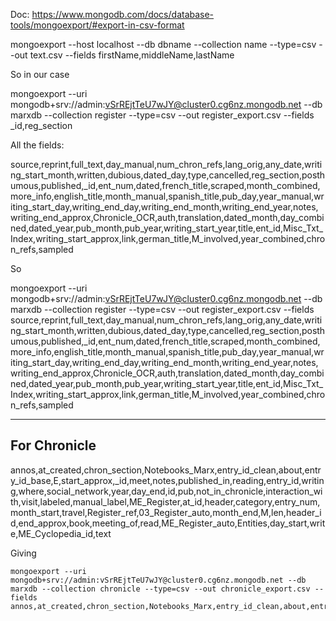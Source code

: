Doc: https://www.mongodb.com/docs/database-tools/mongoexport/#export-in-csv-format

mongoexport --host localhost --db dbname --collection name --type=csv --out text.csv --fields firstName,middleName,lastName

So in our case

mongoexport --uri mongodb+srv://admin:vSrREjtTeU7wJY@cluster0.cg6nz.mongodb.net --db marxdb --collection register --type=csv --out register_export.csv --fields _id,reg_section

All the fields:

source,reprint,full_text,day_manual,num_chron_refs,lang_orig,any_date,writing_start_month,written,dubious,dated_day,type,cancelled,reg_section,posthumous,published,_id,ent_num,dated,french_title,scraped,month_combined,more_info,english_title,month_manual,spanish_title,pub_day,year_manual,writing_start_day,writing_end_day,writing_end_month,writing_end_year,notes,writing_end_approx,Chronicle_OCR,auth,translation,dated_month,day_combined,dated_year,pub_month,pub_year,writing_start_year,title,ent_id,Misc_Txt_Index,writing_start_approx,link,german_title,M_involved,year_combined,chron_refs,sampled

So

mongoexport --uri mongodb+srv://admin:vSrREjtTeU7wJY@cluster0.cg6nz.mongodb.net --db marxdb --collection register --type=csv --out register_export.csv --fields source,reprint,full_text,day_manual,num_chron_refs,lang_orig,any_date,writing_start_month,written,dubious,dated_day,type,cancelled,reg_section,posthumous,published,_id,ent_num,dated,french_title,scraped,month_combined,more_info,english_title,month_manual,spanish_title,pub_day,year_manual,writing_start_day,writing_end_day,writing_end_month,writing_end_year,notes,writing_end_approx,Chronicle_OCR,auth,translation,dated_month,day_combined,dated_year,pub_month,pub_year,writing_start_year,title,ent_id,Misc_Txt_Index,writing_start_approx,link,german_title,M_involved,year_combined,chron_refs,sampled

----

## For Chronicle

annos,at_created,chron_section,Notebooks_Marx,entry_id_clean,about,entry_id_base,E,start_approx,_id,meet,notes,published_in,reading,entry_id,writing,where,social_network,year,day_end,id,pub,not_in_chronicle,interaction_with,visit,labeled,manual_label,ME_Register,at_id,header,category,entry_num,month_start,travel,Register_ref,03_Register_auto,month_end,M,len,header_id,end_approx,book,meeting_of,read,ME_Register_auto,Entities,day_start,write,ME_Cyclopedia_id,text

Giving

```
mongoexport --uri mongodb+srv://admin:vSrREjtTeU7wJY@cluster0.cg6nz.mongodb.net --db marxdb --collection chronicle --type=csv --out chronicle_export.csv --fields annos,at_created,chron_section,Notebooks_Marx,entry_id_clean,about,entry_id_base,E,start_approx,_id,meet,notes,published_in,reading,entry_id,writing,where,social_network,year,day_end,id,pub,not_in_chronicle,interaction_with,visit,labeled,manual_label,ME_Register,at_id,header,category,entry_num,month_start,travel,Register_ref,03_Register_auto,month_end,M,len,header_id,end_approx,book,meeting_of,read,ME_Register_auto,Entities,day_start,write,ME_Cyclopedia_id,text
```